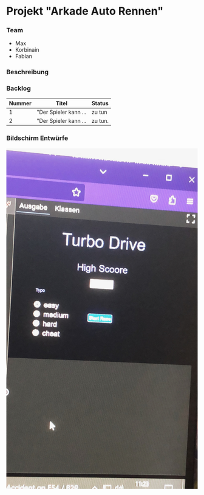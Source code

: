 # Projekt "Arkade Auto Rennen"

### Team

- Max
- Korbinain 
- Fabian

### Beschreibung



### Backlog

| Nummer      | Titel                 | Status     |
| ----------- | --------------------- | -----------|
| 1           | "Der Spieler kann ... | zu tun     |
| 2           | "Der Spieler kann ... | zu tun.    |


### Bildschirm Entwürfe

![Start Screen](start-screen-first-draft.jpeg)

